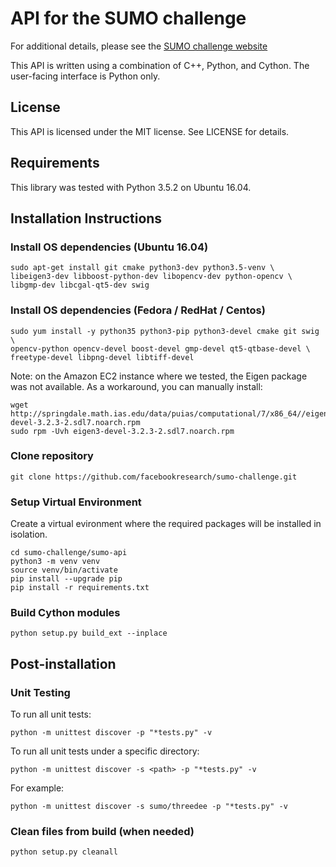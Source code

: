 # API for the SUMO challenge

For additional details, please see the [SUMO challenge website](http://sumochallenge.org)

This API is written using a combination of C++, Python, and Cython.
The user-facing interface is Python only.  

## License

This API is licensed under the MIT license.  See LICENSE for details.

## Requirements

This library was tested with Python 3.5.2 on Ubuntu 16.04.

## Installation Instructions

### Install OS dependencies (Ubuntu 16.04)

```
sudo apt-get install git cmake python3-dev python3.5-venv \
libeigen3-dev libboost-python-dev libopencv-dev python-opencv \
libgmp-dev libcgal-qt5-dev swig
```

### Install OS dependencies (Fedora / RedHat / Centos)

```
sudo yum install -y python35 python3-pip python3-devel cmake git swig \
opencv-python opencv-devel boost-devel gmp-devel qt5-qtbase-devel \
freetype-devel libpng-devel libtiff-devel 
```

Note: on the Amazon EC2 instance where we tested, the Eigen package was not available.  As a workaround, you can manually install:
```
wget http://springdale.math.ias.edu/data/puias/computational/7/x86_64//eigen3-devel-3.2.3-2.sdl7.noarch.rpm
sudo rpm -Uvh eigen3-devel-3.2.3-2.sdl7.noarch.rpm 
```

### Clone repository

```
git clone https://github.com/facebookresearch/sumo-challenge.git
```

### Setup Virtual Environment

Create a virtual evironment where the required packages will be installed in isolation.
```
cd sumo-challenge/sumo-api
python3 -m venv venv
source venv/bin/activate
pip install --upgrade pip
pip install -r requirements.txt
```

### Build Cython modules

```
python setup.py build_ext --inplace
```

## Post-installation

### Unit Testing


To run all unit tests:

`python -m unittest discover -p "*tests.py" -v`

To run all unit tests under a specific directory:

```
python -m unittest discover -s <path> -p "*tests.py" -v
```
For example:
```
python -m unittest discover -s sumo/threedee -p "*tests.py" -v 
```

### Clean files from build (when needed)

```
python setup.py cleanall
```


